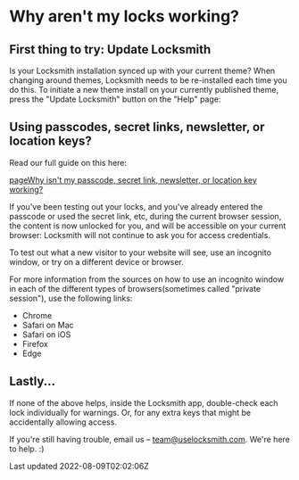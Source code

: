 # Why aren't my locks working?

## First thing to try: Update Locksmith

Is your Locksmith installation synced up with your current theme? When changing around themes, Locksmith needs to be re-installed each time you do this. To initiate a new theme install on your currently published theme, press the "Update Locksmith" button on the "Help" page:

## Using passcodes, secret links, newsletter, or location keys?

Read our full guide on this here:

[pageWhy isn't my passcode, secret link, newsletter, or location key working?](/faqs/more/why-isnt-my-remote-key-condition-working)

If you've been testing out your locks, and you've already entered the passcode or used the secret link, etc, during the current browser session, the content is now unlocked for you, and will be accessible on your current browser: Locksmith will not continue to ask you for access credentials.

To test out what a new visitor to your website will see, use an incognito window, or try on a different device or browser.

For more information from the sources on how to use an incognito window in each of the different types of browsers(sometimes called "private session"), use the following links:

- Chrome
- Safari on Mac
- Safari on iOS
- Firefox
- Edge

## Lastly...

If none of the above helps, inside the Locksmith app, double-check each lock individually for warnings. Or, for any extra keys that might be accidentally allowing access.

If you're still having trouble, email us – team@uselocksmith.com. We're here to help. :)

Last updated 2022-08-09T02:02:06Z